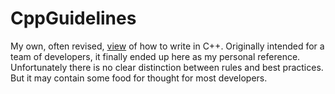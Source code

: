 # CppGuidelines
 My own, often revised, [view](./CppGuidelines.md) of how to write in C++. Originally intended for a team of developers, it finally ended up here as my personal reference.
Unfortunately there is no clear distinction between rules and best practices. But it may contain some food for thought for most developers.
